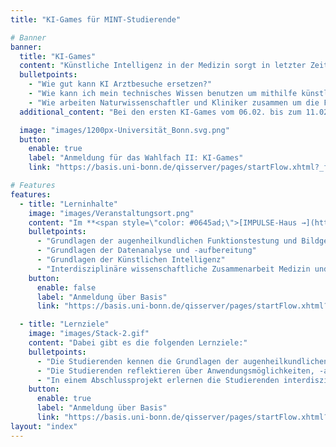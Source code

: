 ```yaml
---
title: "KI-Games für MINT-Studierende"

# Banner
banner:
  title: "KI-Games"
  content: "Künstliche Intelligenz in der Medizin sorgt in letzter Zeit immer wieder für Schlagzeilen, weshalb sich auch viele MINT-Studierendee fragen: "
  bulletpoints:
    - "Wie gut kann KI Arztbesuche ersetzen?"
    - "Wie kann ich mein technisches Wissen benutzen um mithilfe künstlicher Intelligenz die Medizin weiterzubringen?"
    - "Wie arbeiten Naturwissenschaftler und Kliniker zusammen um die Forschung voranzubringen?"
  additional_content: "Bei den ersten KI-Games vom 06.02. bis zum 11.02.2026 kannst man ohne spezielle Computervorerkenntnisse alle Grundlagen lernen, die du brauchst um in Zukunft sowohl in Klinik und Forschung KI zu benutzen und einzuschätzen"

  image: "images/1200px-Universität_Bonn.svg.png"
  button:
    enable: true
    label: "Anmeldung für das Wahlfach II: KI-Games"
    link: "https://basis.uni-bonn.de/qisserver/pages/startFlow.xhtml?_flowId=searchCourseNonStaff-flow&_flowExecutionKey=e1s3"

# Features
features:
  - title: "Lerninhalte"
    image: "images/Veranstaltungsort.png"
    content: "Im **<span style=\"color: #0645ad;\">[IMPULSE-Haus →](https://your-website-url.com)</span>** werden innerhalb einer Woche zusammen mit Medizinstudierenden die folgenden Themenkomplexe erarbeitet:"
    bulletpoints:
      - "Grundlagen der augenheilkundlichen Funktionstestung und Bildgebungsverfahren"
      - "Grundlagen der Datenanalyse und -aufbereitung"
      - "Grundlagen der Künstlichen Intelligenz"
      - "Interdisziplinäre wissenschaftliche Zusammenarbeit Medizin und MINT-Fächern"
    button:
      enable: false
      label: "Anmeldung über Basis"
      link: "https://basis.uni-bonn.de/qisserver/pages/startFlow.xhtml?_flowId=searchCourseNonStaff-flow&_flowExecutionKey=e1s3"

  - title: "Lernziele"
    image: "images/Stack-2.gif"
    content: "Dabei gibt es die folgenden Lernziele:"
    bulletpoints:
      - "Die Studierenden kennen die Grundlagen der augenheilkundlichen Untersuchung, der Datenanalyse und Datenaufbereitung, sowie der Künstlichen Intelligenz."
      - "Die Studierenden reflektieren über Anwendungsmöglichkeiten, -arten und -limitationen von Künstlicher Intelligenz."
      - "In einem Abschlussprojekt erlernen die Studierenden interdisziplinäres, wissenschaftliches Arbeiten in Kooperation mit MINT-Studierenden."
    button:
      enable: true
      label: "Anmeldung über Basis"
      link: "https://basis.uni-bonn.de/qisserver/pages/startFlow.xhtml?_flowId=searchCourseNonStaff-flow&_flowExecutionKey=e1s3"
layout: "index"
---
```

